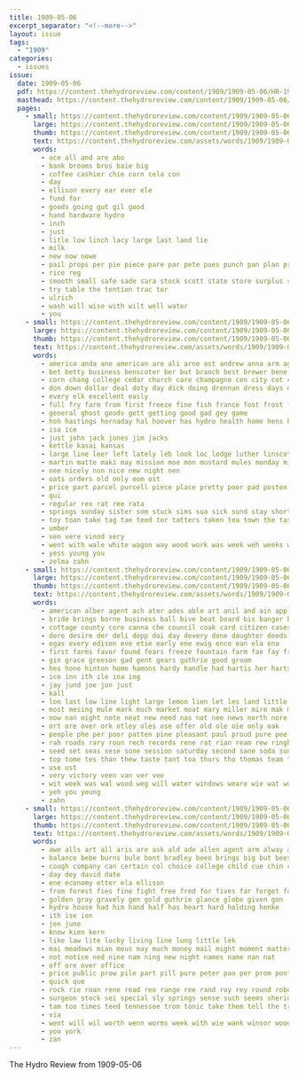 ```yaml
---
title: 1909-05-06
excerpt_separator: "<!--more-->"
layout: issue
tags:
  - "1909"
categories:
  - issues
issue:
  date: 1909-05-06
  pdf: https://content.thehydroreview.com/content/1909/1909-05-06/HR-1909-05-06.pdf
  masthead: https://content.thehydroreview.com/content/1909/1909-05-06/masthead/HR-1909-05-06.jpg
  pages:
    - small: https://content.thehydroreview.com/content/1909/1909-05-06/small/HR-1909-05-06-01.jpg
      large: https://content.thehydroreview.com/content/1909/1909-05-06/large/HR-1909-05-06-01.jpg
      thumb: https://content.thehydroreview.com/content/1909/1909-05-06/thumbnails/HR-1909-05-06-01.jpg
      text: https://content.thehydroreview.com/assets/words/1909/1909-05-06/HR-1909-05-06-01.txt
      words:
        - ace all and are abo
        - bank brooms bros baie big
        - coffee cashier chie corn cela con
        - day
        - ellison every ear ever ele
        - fund for
        - goods going gut gil good
        - hand hardware hydro
        - inch
        - just
        - litle low linch lacy large last land lie
        - milk
        - new now nowe
        - pail props per pie piece pare par pete pues punch pan plan price
        - rice reg
        - smooth small safe sade sara stock scott state store surplus sale set
        - try table the tention trac tor
        - ulrich
        - wash will wise with wilt well water
        - you
    - small: https://content.thehydroreview.com/content/1909/1909-05-06/small/HR-1909-05-06-02.jpg
      large: https://content.thehydroreview.com/content/1909/1909-05-06/large/HR-1909-05-06-02.jpg
      thumb: https://content.thehydroreview.com/content/1909/1909-05-06/thumbnails/HR-1909-05-06-02.jpg
      text: https://content.thehydroreview.com/assets/words/1909/1909-05-06/HR-1909-05-06-02.txt
      words:
        - america anda ane american are ali arne ast andrew anna arm ago all aly alice and ard aller
        - bet betty business benscoter ber but branch best brewer bene bank berry been butter bec
        - corn chang college cedar church care champagne cen city cot cream clock class cham choice company came cold core come
        - don down dollar deal doty day dick doing drennan dress days double
        - every elk excellent easly
        - full fry farm from first freeze fine fish france fost frost for fountain friend friends few found friday
        - general ghost goods gett getting good gad gey game
        - hoh hastings hornaday hal hoover has hydro health home hens holmes hiner hundred hinton had her hams hardware haar honey hes hier horse himes hills
        - isa ice
        - just john jack jones jim jacks
        - kettle kasai kansas
        - large line leer left lately leb look loc lodge luther linscott lilly lookeba late last
        - martin matte maki may mission moe mon mustard mules monday mills mei moote mound mer man missouri miss market much mond many made
        - nee nicely non nice new night nen
        - oats orders old only oom ost
        - price part parcel purcell piece place pretty poor pad posten per
        - qui
        - regular rex rat ree rata
        - springs sunday sister som stuck sims sua sick sund stay short shoots severs shell sunny shaw service sason school salary salt son she soon stucky stock season scott sit ser straw saturday state sale stallion sane see sermons special
        - toy toan take tag tae teed tor tatters taken tea town the taste them
        - umber
        - ven vere vinod very
        - went with wale white wagon way wood work was week weh weeks wheat wife weekly will
        - yess young you
        - zelma zahn
    - small: https://content.thehydroreview.com/content/1909/1909-05-06/small/HR-1909-05-06-03.jpg
      large: https://content.thehydroreview.com/content/1909/1909-05-06/large/HR-1909-05-06-03.jpg
      thumb: https://content.thehydroreview.com/content/1909/1909-05-06/thumbnails/HR-1909-05-06-03.jpg
      text: https://content.thehydroreview.com/assets/words/1909/1909-05-06/HR-1909-05-06-03.txt
      words:
        - american alber agent ach ater ades able art anil and ain appleman all aud ake acar anne ates are atter
        - bride brings borne business ball bive beat board bis banger bot but bus best bandy brides bro butter bindley bonda blind buy boys bail back bank boy been buyer berber bright bee beever both bak
        - cottage county core canna che council coak card citizen cases city chi caddo cas cane col course cin care church cello cake cox call cotton comstock con coa come chen child corn chick casmer certain cea chambers cream cold can
        - dere desire der deli depp doi day devery done daughter deeds drinks die daley dee depot diel
        - egas every edison eve etie early ene ewig ence ean ela ena
        - first farms favor found fears freeze fountain farm fae fay from fram floor fie for felton fast fancy friends fight felt
        - gin grace greeson gad gent gears guthrie good groom
        - hes hone hinton home hamons hardy handle had hartis her hartsel humes harel helt has how hae homan hobart house happy holy hater hin host harden hal horns him hee held hydro hans
        - ice inn ith ile ina ing
        - jay jund joe jon just
        - kall
        - lon last low line light large lemon lien let les land little lee longer
        - most mesing mule mark much market moat mary miller mire mak man may more madill made mer mee morgan millet mill morning monday mia men mis moser meer miss
        - now nan night note neat new need nas not nee news north nore newkirk near
        - ort ore over ork otley oles ose offer old ole oie only oak
        - people phe per poor patten pine pleasant paul proud pure pee pool par profit president plage pope
        - rah roads rary roun rech records rene rat rian ream rew ringham rent ready roy robins rocks round room ray ring
        - seed set seas sese sone session saturday second sane soda sunday safe shaw south sleep standard sam suit steffens silver sever saas sheets seah sik snyder shere schoo see staggers seems straw state sad sie sell stripe sun seller she service summer selling seis saint sabin sand steck swan san sin school seme season shows ser
        - top tome tes than thew taste tant toa thurs tho thomas team the thee tor tone take them treat then tou tom trout thelma tau tees town tea
        - use ust
        - very victory veen van ver vee
        - wit week was wal wood weg will water windows weare wie wat worth wiese want wheat ware wide wank wake ward weal williams work went walk well wee wilton with wedlock
        - yeh you young
        - zahn
    - small: https://content.thehydroreview.com/content/1909/1909-05-06/small/HR-1909-05-06-04.jpg
      large: https://content.thehydroreview.com/content/1909/1909-05-06/large/HR-1909-05-06-04.jpg
      thumb: https://content.thehydroreview.com/content/1909/1909-05-06/thumbnails/HR-1909-05-06-04.jpg
      text: https://content.thehydroreview.com/assets/words/1909/1909-05-06/HR-1909-05-06-04.txt
      words:
        - awe alls art all aris are ask ald ade allen agent arm alway ark and ane aye ata ange avin
        - balance bebe burns bule bont bradley been brings big but bees bet bever boys barri bar bath bowels box bea baby barris both business bitter batt
        - cough company can certain col choice college child cue chin chance city cream consul close cant coast cheap chambers crier
        - day dey david date
        - ene economy etter ela ellison
        - from forest fies fine fight free fred for fives far forget fountain
        - golden gray gravely gen gold guthrie glance globe given gon
        - hydro house had him hand half has heart hard holding henke
        - ith ise ion
        - jen june
        - know kien kern
        - like law lite lucky living line lung little lek
        - mai meadows mian meus may much money mail might moment matter man
        - not notice ned nine nam ning new night names name nan nat
        - off ore over office
        - price public prow pile part pill pure peter pao per prom pont par pierpont pat
        - quick que
        - rock rie roan rene read reo range ree rand roy rey round robert ret remedies
        - surgeon stock sei special sly springs sense such seems sheridan sick send said sai sad snow story surface sieg say setting see sat standard sun store sale steiner second signs
        - tam too times teed tennessee trom tonic take them tell the train tory trip trac tha trick truitt
        - via
        - went will wil worth wenn worms week with wie wank winsor woods wold want was world waters
        - you york
        - zan
---
```


The Hydro Review from 1909-05-06

<!--more-->

